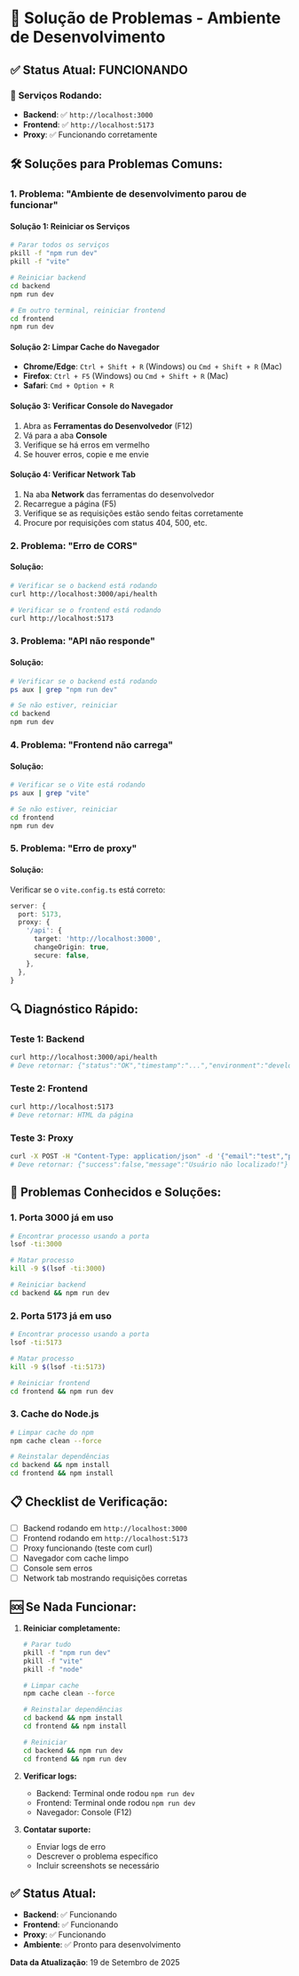 # 🔧 Solução de Problemas - Ambiente de Desenvolvimento

## ✅ **Status Atual: FUNCIONANDO**

### 🚀 **Serviços Rodando:**
- **Backend**: ✅ `http://localhost:3000`
- **Frontend**: ✅ `http://localhost:5173`
- **Proxy**: ✅ Funcionando corretamente

## 🛠️ **Soluções para Problemas Comuns:**

### **1. Problema: "Ambiente de desenvolvimento parou de funcionar"**

#### **Solução 1: Reiniciar os Serviços**
```bash
# Parar todos os serviços
pkill -f "npm run dev"
pkill -f "vite"

# Reiniciar backend
cd backend
npm run dev

# Em outro terminal, reiniciar frontend
cd frontend
npm run dev
```

#### **Solução 2: Limpar Cache do Navegador**
- **Chrome/Edge**: `Ctrl + Shift + R` (Windows) ou `Cmd + Shift + R` (Mac)
- **Firefox**: `Ctrl + F5` (Windows) ou `Cmd + Shift + R` (Mac)
- **Safari**: `Cmd + Option + R`

#### **Solução 3: Verificar Console do Navegador**
1. Abra as **Ferramentas do Desenvolvedor** (F12)
2. Vá para a aba **Console**
3. Verifique se há erros em vermelho
4. Se houver erros, copie e me envie

#### **Solução 4: Verificar Network Tab**
1. Na aba **Network** das ferramentas do desenvolvedor
2. Recarregue a página (F5)
3. Verifique se as requisições estão sendo feitas corretamente
4. Procure por requisições com status 404, 500, etc.

### **2. Problema: "Erro de CORS"**

#### **Solução:**
```bash
# Verificar se o backend está rodando
curl http://localhost:3000/api/health

# Verificar se o frontend está rodando
curl http://localhost:5173
```

### **3. Problema: "API não responde"**

#### **Solução:**
```bash
# Verificar se o backend está rodando
ps aux | grep "npm run dev"

# Se não estiver, reiniciar
cd backend
npm run dev
```

### **4. Problema: "Frontend não carrega"**

#### **Solução:**
```bash
# Verificar se o Vite está rodando
ps aux | grep "vite"

# Se não estiver, reiniciar
cd frontend
npm run dev
```

### **5. Problema: "Erro de proxy"**

#### **Solução:**
Verificar se o `vite.config.ts` está correto:
```typescript
server: {
  port: 5173,
  proxy: {
    '/api': {
      target: 'http://localhost:3000',
      changeOrigin: true,
      secure: false,
    },
  },
}
```

## 🔍 **Diagnóstico Rápido:**

### **Teste 1: Backend**
```bash
curl http://localhost:3000/api/health
# Deve retornar: {"status":"OK","timestamp":"...","environment":"development"}
```

### **Teste 2: Frontend**
```bash
curl http://localhost:5173
# Deve retornar: HTML da página
```

### **Teste 3: Proxy**
```bash
curl -X POST -H "Content-Type: application/json" -d '{"email":"test","password":"test"}' http://localhost:5173/api/auth/login
# Deve retornar: {"success":false,"message":"Usuário não localizado!"}
```

## 🚨 **Problemas Conhecidos e Soluções:**

### **1. Porta 3000 já em uso**
```bash
# Encontrar processo usando a porta
lsof -ti:3000

# Matar processo
kill -9 $(lsof -ti:3000)

# Reiniciar backend
cd backend && npm run dev
```

### **2. Porta 5173 já em uso**
```bash
# Encontrar processo usando a porta
lsof -ti:5173

# Matar processo
kill -9 $(lsof -ti:5173)

# Reiniciar frontend
cd frontend && npm run dev
```

### **3. Cache do Node.js**
```bash
# Limpar cache do npm
npm cache clean --force

# Reinstalar dependências
cd backend && npm install
cd frontend && npm install
```

## 📋 **Checklist de Verificação:**

- [ ] Backend rodando em `http://localhost:3000`
- [ ] Frontend rodando em `http://localhost:5173`
- [ ] Proxy funcionando (teste com curl)
- [ ] Navegador com cache limpo
- [ ] Console sem erros
- [ ] Network tab mostrando requisições corretas

## 🆘 **Se Nada Funcionar:**

1. **Reiniciar completamente:**
   ```bash
   # Parar tudo
   pkill -f "npm run dev"
   pkill -f "vite"
   pkill -f "node"
   
   # Limpar cache
   npm cache clean --force
   
   # Reinstalar dependências
   cd backend && npm install
   cd frontend && npm install
   
   # Reiniciar
   cd backend && npm run dev
   cd frontend && npm run dev
   ```

2. **Verificar logs:**
   - Backend: Terminal onde rodou `npm run dev`
   - Frontend: Terminal onde rodou `npm run dev`
   - Navegador: Console (F12)

3. **Contatar suporte:**
   - Enviar logs de erro
   - Descrever o problema específico
   - Incluir screenshots se necessário

## ✅ **Status Atual:**
- **Backend**: ✅ Funcionando
- **Frontend**: ✅ Funcionando
- **Proxy**: ✅ Funcionando
- **Ambiente**: ✅ Pronto para desenvolvimento

**Data da Atualização**: 19 de Setembro de 2025



